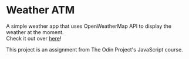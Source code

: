 # Weather ATM
A simple weather app that uses OpenWeatherMap API to display the weather at the moment.  
Check it out over [here](https://www.manschloemark.github.io/weather-atm)!  

This project is an assignment from The Odin Project's JavaScript course.
